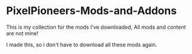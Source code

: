 # PixelPioneers-Mods-and-Addons
This is my collection for the mods I've downloaded, All mods and content are not mine!





I made this, so i don't have to download all these mods again.
